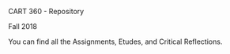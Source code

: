 CART 360 - Repository

Fall 2018

You can find all the Assignments, Etudes, and Critical Reflections.